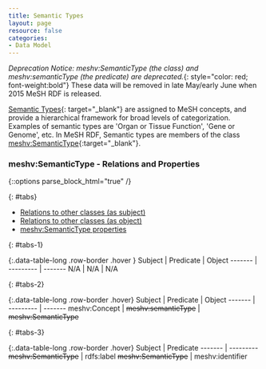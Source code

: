 ```yaml
---
title: Semantic Types
layout: page
resource: false
categories:
- Data Model
---
```


*Deprecation Notice: meshv:SemanticType (the class) and meshv:semanticType (the predicate) are deprecated.*{: style="color: red; font-weight:bold"}  These data will be removed in late May/early June when 2015 MeSH RDF is released.

[Semantic Types](http://www.nlm.nih.gov/research/umls/META3_current_semantic_types.html){: target="_blank"} are assigned to MeSH concepts, and provide a hierarchical framework for
broad levels of categorization.  Examples of semantic types are 'Organ or Tissue Function', 'Gene or Genome', etc.  In MeSH RDF, Semantic types are members of the class [meshv:SemanticType](http://id.nlm.nih.gov/mesh/describe?uri=http%3A%2F%2Fid.nlm.nih.gov%2Fmesh%2Fvocab%23SemanticType){:target="_blank"}.


### meshv:SemanticType - Relations and Properties

{::options parse_block_html="true" /}

{: #tabs}
<div>

*  [Relations to other classes (as subject)](#tabs-1)
*  [Relations to other classes (as object)](#tabs-2)
*  [meshv:SemanticType properties](#tabs-3)

{: #tabs-1}
<div>

{:.data-table-long .row-border .hover }
Subject | Predicate | Object
------- | --------- | -------
N/A | N/A | N/A 

</div>

{: #tabs-2}
<div>

{:.data-table-long .row-border .hover}
Subject | Predicate | Object
------- | --------- | -------
meshv:Concept | <s>meshv:semanticType</s> | <s>meshv:SemanticType</s>

</div>

{: #tabs-3}
<div>
{:.data-table-long .row-border .hover}
Subject | Predicate
------- | ---------
<s>meshv:SemanticType</s> | rdfs:label
<s>meshv:SemanticType</s> | meshv:identifier

</div>
</div>